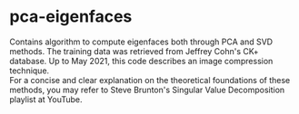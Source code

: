 # pca-eigenfaces
Contains algorithm to compute eigenfaces both through PCA and SVD methods. The training data was retrieved from Jeffrey Cohn's CK+ database. Up to May 2021, this code describes an image compression technique. <br>
For a concise and clear explanation on the theoretical foundations of these methods, you may refer to Steve Brunton's Singular Value Decomposition playlist at YouTube.
